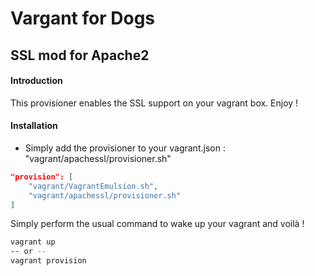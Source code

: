 # Vargant for Dogs

## SSL mod for Apache2

#### Introduction

This provisioner enables the SSL support on your vagrant box. Enjoy !

#### Installation

* Simply add the provisioner to your vagrant.json : "vagrant/apachessl/provisioner.sh"

```json
"provision": [
    "vagrant/VagrantEmulsion.sh",
    "vagrant/apachessl/provisioner.sh"
]
```

Simply perform the usual command to wake up your vagrant and voilà !

```bash
vagrant up
-- or --
vagrant provision
```
